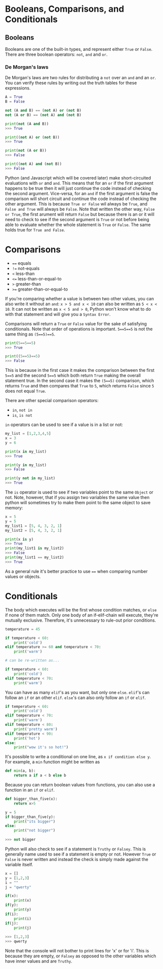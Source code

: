 
# Booleans, Comparisons, and Conditionals

## Booleans

Booleans are one of the built-in types, and represent either `True` or `False`. There are three boolean operators: `not`, `and` and `or`.


### De Morgan's laws

De Morgan's laws are two rules for distributing a `not` over an `and` and an `or`. You can verify these rules by writing out the truth tables for these expressions.

```python
A = True
B = False

not (A and B) == (not A) or (not B)
not (A or B) == (not A) and (not B)

print(not (A and B))
>>> True

print((not A) or (not B))
>>> True

print(not (A or B))
>>> False

print((not A) and (not B))
>>> False
```
Python (and Javascript which will be covered later) make short-circuited evaluations with `or` and `and`. This means that for an `or` if the first argument happens to be true then it will just continue the code instead of checking the second argument. Vice-versa, for an `and` if the first argument is false the comparison will short circuit and continue the code instead of checking the other argument. This is because `True or False` wil always be `True`, and `False and True` will always be `False`. Note that written the other way, `False or True`, the first arument will return `False` but because there is an or it will need to check to see if the second argument is `True` or not before being able to evaluate whether the whole statement is `True` or `False`. The same holds true for `True and False`.
# Comparisons

- `==` equals
- `!=` not-equals
- `<` less-than
- `<=` less-than-or-equal-to
- `>` greater-than
- `>=` greater-than-or-equal-to

If you're comparing whether a value is between two other values, you can also write it without an `and`: `x > 5 and x < 10` can also be written as `5 < x < 10`. It can not be written as `x < 5 and > 0`, Python won't know what to do with that statement and will give you a `Syntax Error`.

Comparisons will return a `True` or `False` value for the sake of satisfying conditionals. Note that order of operations is important. `5==5==5` is not the same thing as `(5==5)==5`.
```python
print(5==5==5)
>>> True

print((5==5)==5)
>>> False
```
This is because in the first case it makes the comparison between the first `5==5` and the second `5==5` which both return `True` making the overall statement true. In the second case it makes the `(5==5)` comparison, which returns `True` and then compares that `True` to `5`, which returns `False` since `5` does not equal `True`.

There are other special comparison operators:
- `in`, `not in`
- `is`, `is not`

`in` operators can be used to see if a value is in a list or not:
```python
my_list = [1,2,3,4,5]
x = 3
y = 6

print(x in my_list)
>>> True

print(y in my_list)
>>> False

print(y not in my_list)
>>> True
```
The `is` operator is used to see if two variables point to the same `Object` or not. Note, however, that if you assign two variables the same value then python will sometimes try to make them point to the same object to save memory:
```python
x = 5
y = 5
my_list1 = [5, 4, 3, 2, 1]
my_list2 = [5, 4, 3, 2, 1]

print(x is y)
>>> True
print(my_list1 is my_list2)
>>> False
print(my_list1 == my_list2)
>>> True
```
As a general rule it's better practice to use `==` when comparing number values or objects.

# Conditionals

The body which executes will be the first whose condition matches, or `else` if none of them match. Only one body of an if-elif-chain will execute, they're mutually exclusive. Therefore, it's unnecessary to rule-out prior conditions.

```python
temperature = 45

if temperature < 60:
    print('cold')
elif temperature >= 60 and temperature < 70:
    print('warm')

# can be re-written as...

if temperature < 60:
    print('cold')
elif temperature < 70:
    print('warm')
```
You can have as many `elif`'s as you want, but only one `else`. `elif`'s can follow an `if` or an other `elif`. `else`'s can also only follow an `if` or `elif`.
```python
if temperature < 60:
    print('cold')
elif temperature < 70:
    print('warm')
elif temperature < 80:
    print('pretty warm')
elif temperature < 90:
    print('hot')
else:
    print("wow it's so hot!")
```

It's possible to write a conditional on one line, as `x if condition else y`. For example, a `min` function might be written as

```python
def min(a, b):
    return a if a < b else b
```

Because you can return boolean values from functions, you can also use a function in an `if` or `elif`.
```python
def bigger_than_five(x):
    return x>5

y = 5
if bigger_than_five(y):
    print("its bigger")
else:
    print("not bigger")
    
>>> not bigger

```

Python will also check to see if a statement is `Truthy` or `Falsey`. This is generally name used to see if a statement is empty or not. However `True` or `False` is never written and instead the check is simply made against the variable itself.
```python
x = []
y = [1,2,3]
i = ""
j = "qwerty"

if(x):
    print(x)
if(y):
    print(y)
if(i):
    print(i)
if(j):
    print(j)
    
>>> [1,2,3]
>>> qwerty
```
Note that the console will not bother to print lines for 'x' or for 'i'. This is because they are empty, or `Falsey` as opposed to the other variables which have inner values and are `Truthy`.
